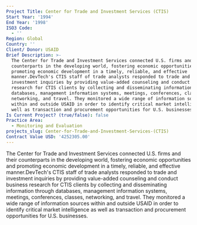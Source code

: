 ```yaml
---
Project Title: Center for Trade and Investment Services (CTIS)
Start Year: '1994'
End Year: '1998'
ISO3 Code:
  - ''
Region: Global
Country: ''
Client/ Donor: USAID
Brief Description: >-
  The Center for Trade and Investment Services connected U.S. firms and their
  counterparts in the developing world, fostering economic opportunities and
  promoting economic development in a timely, reliable, and effective
  manner.DevTech's CTIS staff of trade analysts responded to trade and
  investment inquiries by providing value-added counseling and conduct business
  research for CTIS clients by collecting and disseminating information through
  databases, management information systems, meetings, conferences, classes,
  networking, and travel. They monitored a wide range of information sources
  within and outside USAID in order to identify critical market intelligence as
  well as transaction and procurement opportunities for U.S. businesses.
Is Current Project? (true/false): false
Practice Area:
  - Monitoring and Evaluation
projects_slug: Center-for-Trade-and-Investment-Services-(CTIS)
Contract Value USD: '4252305.00'
---
```

The Center for Trade and Investment Services connected U.S. firms and their counterparts in the developing world, fostering economic opportunities and promoting economic development in a timely, reliable, and effective manner.DevTech's CTIS staff of trade analysts responded to trade and investment inquiries by providing value-added counseling and conduct business research for CTIS clients by collecting and disseminating information through databases, management information systems, meetings, conferences, classes, networking, and travel. They monitored a wide range of information sources within and outside USAID in order to identify critical market intelligence as well as transaction and procurement opportunities for U.S. businesses.